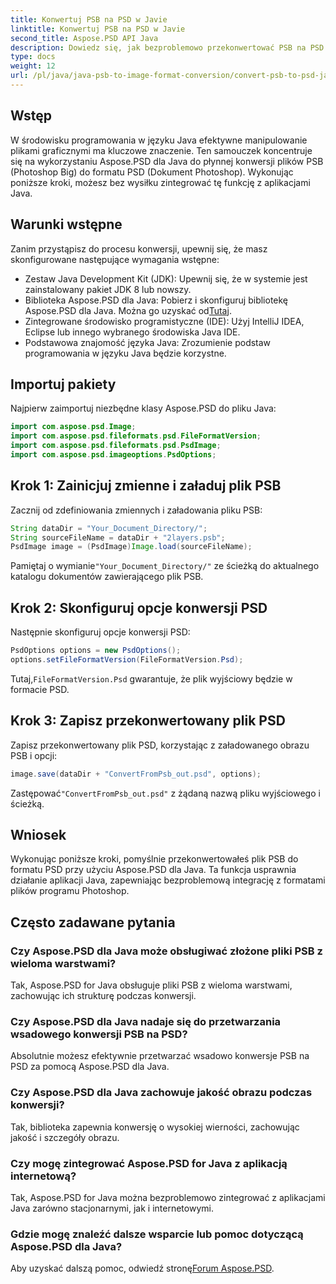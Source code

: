 ```yaml
---
title: Konwertuj PSB na PSD w Javie
linktitle: Konwertuj PSB na PSD w Javie
second_title: Aspose.PSD API Java
description: Dowiedz się, jak bezproblemowo przekonwertować PSB na PSD w Javie za pomocą Aspose.PSD, usprawniając zarządzanie plikami graficznymi w swoich aplikacjach.
type: docs
weight: 12
url: /pl/java/java-psb-to-image-format-conversion/convert-psb-to-psd-java/
---
```

## Wstęp
W środowisku programowania w języku Java efektywne manipulowanie plikami graficznymi ma kluczowe znaczenie. Ten samouczek koncentruje się na wykorzystaniu Aspose.PSD dla Java do płynnej konwersji plików PSB (Photoshop Big) do formatu PSD (Dokument Photoshop). Wykonując poniższe kroki, możesz bez wysiłku zintegrować tę funkcję z aplikacjami Java.
## Warunki wstępne
Zanim przystąpisz do procesu konwersji, upewnij się, że masz skonfigurowane następujące wymagania wstępne:
- Zestaw Java Development Kit (JDK): Upewnij się, że w systemie jest zainstalowany pakiet JDK 8 lub nowszy.
-  Biblioteka Aspose.PSD dla Java: Pobierz i skonfiguruj bibliotekę Aspose.PSD dla Java. Można go uzyskać od[Tutaj](https://releases.aspose.com/psd/java/).
- Zintegrowane środowisko programistyczne (IDE): Użyj IntelliJ IDEA, Eclipse lub innego wybranego środowiska Java IDE.
- Podstawowa znajomość języka Java: Zrozumienie podstaw programowania w języku Java będzie korzystne.
## Importuj pakiety
Najpierw zaimportuj niezbędne klasy Aspose.PSD do pliku Java:
```java
import com.aspose.psd.Image;
import com.aspose.psd.fileformats.psd.FileFormatVersion;
import com.aspose.psd.fileformats.psd.PsdImage;
import com.aspose.psd.imageoptions.PsdOptions;
```
## Krok 1: Zainicjuj zmienne i załaduj plik PSB
Zacznij od zdefiniowania zmiennych i załadowania pliku PSB:
```java
String dataDir = "Your_Document_Directory/";
String sourceFileName = dataDir + "2layers.psb";
PsdImage image = (PsdImage)Image.load(sourceFileName);
```
 Pamiętaj o wymianie`"Your_Document_Directory/"` ze ścieżką do aktualnego katalogu dokumentów zawierającego plik PSB.
## Krok 2: Skonfiguruj opcje konwersji PSD
Następnie skonfiguruj opcje konwersji PSD:
```java
PsdOptions options = new PsdOptions();
options.setFileFormatVersion(FileFormatVersion.Psd);
```
 Tutaj,`FileFormatVersion.Psd` gwarantuje, że plik wyjściowy będzie w formacie PSD.
## Krok 3: Zapisz przekonwertowany plik PSD
Zapisz przekonwertowany plik PSD, korzystając z załadowanego obrazu PSB i opcji:
```java
image.save(dataDir + "ConvertFromPsb_out.psd", options);
```
 Zastępować`"ConvertFromPsb_out.psd"` z żądaną nazwą pliku wyjściowego i ścieżką.

## Wniosek
Wykonując poniższe kroki, pomyślnie przekonwertowałeś plik PSB do formatu PSD przy użyciu Aspose.PSD dla Java. Ta funkcja usprawnia działanie aplikacji Java, zapewniając bezproblemową integrację z formatami plików programu Photoshop.
## Często zadawane pytania
### Czy Aspose.PSD dla Java może obsługiwać złożone pliki PSB z wieloma warstwami?
Tak, Aspose.PSD for Java obsługuje pliki PSB z wieloma warstwami, zachowując ich strukturę podczas konwersji.
### Czy Aspose.PSD dla Java nadaje się do przetwarzania wsadowego konwersji PSB na PSD?
Absolutnie możesz efektywnie przetwarzać wsadowo konwersje PSB na PSD za pomocą Aspose.PSD dla Java.
### Czy Aspose.PSD dla Java zachowuje jakość obrazu podczas konwersji?
Tak, biblioteka zapewnia konwersję o wysokiej wierności, zachowując jakość i szczegóły obrazu.
### Czy mogę zintegrować Aspose.PSD for Java z aplikacją internetową?
Tak, Aspose.PSD for Java można bezproblemowo zintegrować z aplikacjami Java zarówno stacjonarnymi, jak i internetowymi.
### Gdzie mogę znaleźć dalsze wsparcie lub pomoc dotyczącą Aspose.PSD dla Java?
 Aby uzyskać dalszą pomoc, odwiedź stronę[Forum Aspose.PSD](https://forum.aspose.com/c/psd/34).
